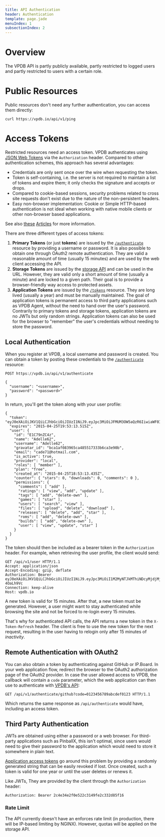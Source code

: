 ```yaml
---
title: API Authentication
header: Authentication
template: page.jade
menuIndex: 1
subsectionIndex: 2
---
```


# Overview

The VPDB API is partly publicly available, partly restricted to logged users 
and partly restricted to users with a certain role.


# Public Resources

Public resources don't need any further authentication, you can access them 
directly:

	curl https://vpdb.io/api/v1/ping


# Access Tokens

Restricted resources need an access token. VPDB authenticates using 
[JSON Web Tokens][jwt] via the `Authorization` header. Compared to other 
authentication schemes, this approach has several advantages:

 * Credentials are only sent once over the wire when requesting the token.
 * Token is self-containing, i.e. the server is not required to maintain
   a list of tokens and expire them; it only checks the signature and 
   accepts or drops.
 * Compared to cookie-based sessions, security problems related to cross
   site requests don't exist due to the nature of the non-persistent headers.
 * Easy non-browser implementation: Cookie or Simple HTTP-based 
   authentication is not ideal when working with native mobile clients or
   other non-browser based applications.

See also [these][blog-ng-jwt] [Articles][blog-token-vs-cookies] for more
information.

There are three different types of access tokens:

 1. **Primary Tokens** (or just **tokens**) are issued by the [`/authenticate`][api-auth]
    resource by providing a username or password. It is also possible to obtain
    one through OAuth2 remote authentication. They are valid a reasonable 
    amount of time (usually 15 minutes) and are used by the web client 
    accessing the API.
 2. **Storage Tokens** are issued by the [storage API][storage-auth] and can
    be used in the URL. However, they are valid only a short amount of time 
    (usually a minute) and are locked to a given path. Their goal is to provide
    a browser-friendly way access to protected assets.
 3. **Application Tokens** are issued by the [`/tokens`][api-token] resource.
    They are long lived (usually a year) and must be manually maintained. The
    goal of application tokens is permanent access to third party applications
    such as VPDB Agent, without the need to hand over the user's password. 
    Contrarily to primary tokens and storage tokens, application tokens are no
    JWTs but only random strings. Application tokens can also be used for the 
    browser to "remember" the user's credentials without needing to store the
    password.


## Local Authentication

When you register at VPDB, a local username and password is created. You can 
obtain a token by posting these credentials to the [`/authenticate`][api-auth]
resource:

	POST https://vpdb.io/api/v1/authenticate
	
	{
	  "username": "<username>",
	  "password": "<password>"
	}
	
In return, you'll get the token along with your user profile:

	{
	  "token": "eyJ0eXAiOiJKV1QiLCJhbGciOiJIUzI1NiJ9.eyJpc3MiOiJFMUM3OW5aQzR6IiwiaWF0IjoiMjAxNS0wNC0yNVQxODo1MzoxMy41MTVaIiwiZXhwIjoiMjAxNS0wNC0yNVQxOTo1MzoxMy41MTVaIn0.glHeiVVdEA_033hlj28JQyg5N2b77Ixy8estmKSTd3k",
	  "expires": "2015-04-25T19:53:13.515Z",
	  "user": {
	    "id": "E1C79nZC4z",
	    "name": "Adelle62",
	    "username": "Adelle62",
	    "gravatar_id": "bca1af083965ca485517333b6ca3e90b",
	    "email": "cade71@hotmail.com",
	    "is_active": true,
	    "provider": "local",
	    "roles": [ "member" ],
	    "plan": "free",
	    "created_at": "2015-04-25T18:53:13.435Z",
	    "counter": { "stars": 0, "downloads": 0, "comments": 0 },
	    "permissions": { 
	      "comments": [ "add" ],
	      "ratings": [ "view", "add", "update" ],
	      "tags": [ "add", "delete-own" ],
	      "games": [ "star" ],
	      "users": [ "search", "view" ],
	      "files": [ "upload", "delete", "download" ],
	      "releases": [ "delete", "add", "star" ],
	      "roms": [ "add", "delete-own" ],
	      "builds": [ "add", "delete-own" ],
	      "user": [ "view", "update", "star" ]
	    }
	  }
	}
	
The token should then be included as a bearer token in the `Authorization` 
header. For example, when retrieving the user profile, the client would send:

	GET /api/v1/user HTTP/1.1
	Accept: application/json
	Accept-Encoding: gzip, deflate
	Authorization: Bearer eyJ0eXAiOiJKV1QiLCJhbGciOiJIUzI1NiJ9.eyJpc3MiOiI1M2MyNTJkMThiNDcyMjdjMjZjZmUxYjgiLCJpYXQiOiIyMDE0LTA3LTEzVDA5OjM1OjE2LjQ0NloiLCJleHAiOiIyMDE0LTA3LTEzVDEwOjM1OjE2LjQ0NloifQ.8RyvT14Ga2gpfmiyVbx45RcqbFHxSgWjgC-4OaLh9Vc
	Connection: keep-alive
	Host: vpdb.io

A new token is valid for 15 minutes. After that, a new token must be generated.
However, a user might want to stay authenticated while browsing the site and 
not be forced to re-login every 15 minutes.

That's why for authenticated API calls, the API returns a new token in the 
`X-Token-Refresh` header. The client is free to use the new token for the next
request, resulting in the user having to relogin only after 15 minutes of 
*inactivity*.


## Remote Authentication with OAuth2

You can also obtain a token by authenticating against GitHub or IP.Board. In 
your web application flow, redirect the browser to the OAuth2 authorization 
page of the OAuth2 provider. In case the user allowed access to VPDB, the 
callback will contain a `code` parameter, which the web application can then
use to authenticate with [VPDB's API][api-auth-oauth2]:

	GET /api/v1/authenticate/github?code=0123456789abcdef0123 HTTP/1.1

Which returns the same response as `/api/authenticate` would have, including
an access token.


## Third Party Authentication

JWTs are obtained using either a password or a web browser. For third-party
applications such as PinballX, this isn't optimal, since users would need to
give their password to the application which would need to store it somewhere 
in plain text.

[Application access tokens][api-token] go around this problem by providing a 
randomly generated string that can be easily revoked if lost. Once created, 
such a token is valid for one year or until the user deletes or renews it.

Like JWTs, They are provided by the client through the `Authorization` header:

	Authorization: Bearer 2c4e34e2f0e522c3149fe2c332d85f16

### Rate Limit

The API currently doesn't have an enforces rate limit (in production, there
will be IP-based limiting by NGINX). However, quotas will be applied on the
storage API.


[jwt]: http://tools.ietf.org/html/draft-ietf-oauth-json-web-token
[blog-ng-jwt]: https://auth0.com/blog/2014/01/07/angularjs-authentication-with-cookies-vs-token/
[blog-token-vs-cookies]: https://auth0.com/blog/2014/01/27/ten-things-you-should-know-about-tokens-and-cookies/
[api-auth]: api://core/post/authenticate
[api-auth-oauth2]: api://core/post/authenticate/{provider_name}
[api-token]: api://core/post/tokens
[storage-auth]: api://storage/post/authenticate
[ipb-oauth2]: https://github.com/freezy/ipb-oauth2-server